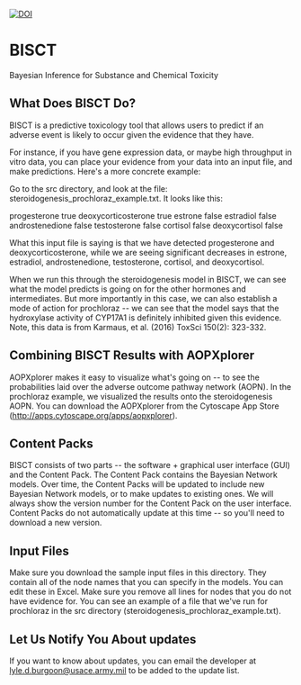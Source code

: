[![DOI](https://zenodo.org/badge/96773398.svg)](https://zenodo.org/badge/latestdoi/96773398)

# BISCT

Bayesian Inference for Substance and Chemical Toxicity

## What Does BISCT Do?

BISCT is a predictive toxicology tool that allows users to predict if an adverse event is likely to occur given the evidence that they have.

For instance, if you have gene expression data, or maybe high throughput in vitro data, you can place your evidence from your data into an input file, and make predictions. Here's a more concrete example:

Go to the src directory, and look at the file: steroidogenesis_prochloraz_example.txt. It looks like this:

progesterone	true
deoxycorticosterone	true
estrone	false
estradiol	false
androstenedione	false
testosterone	false
cortisol	false
deoxycortisol	false


What this input file is saying is that we have detected progesterone and deoxycorticosterone, while we are seeing significant decreases in estrone, estradiol, androstenedione, testosterone, cortisol, and deoxycortisol.

When we run this through the steroidogenesis model in BISCT, we can see what the model predicts is going on for the other hormones and intermediates. But more importantly in this case, we can also establish a mode of action for prochloraz -- we can see that the model says that the hydroxylase activity of CYP17A1 is definitely inhibited given this evidence. Note, this data is from Karmaus, et al. (2016) ToxSci 150(2): 323-332.

## Combining BISCT Results with AOPXplorer

AOPXplorer makes it easy to visualize what's going on -- to see the probabilities laid over the adverse outcome pathway network (AOPN). In the prochloraz example, we visualized the results onto the steroidogenesis AOPN. You can download the AOPXplorer from the Cytoscape App Store (http://apps.cytoscape.org/apps/aopxplorer).

## Content Packs

BISCT consists of two parts -- the software + graphical user interface (GUI) and the Content Pack. The Content Pack contains the Bayesian Network models. Over time, the Content Packs will be updated to include new Bayesian Network models, or to make updates to existing ones. We will always show the version number for the Content Pack on the user interface. Content Packs do not automatically update at this time -- so you'll need to download a new version.

## Input Files

Make sure you download the sample input files in this directory. They contain all of the node names that you can specify in the models. You can edit these in Excel. Make sure you remove all lines for nodes that you do not have evidence for. You can see an example of a file that we've run for prochloraz in the src directory (steroidogenesis_prochloraz_example.txt).

## Let Us Notify You About updates

If you want to know about updates, you can email the developer at lyle.d.burgoon@usace.army.mil to be added to the update list.
